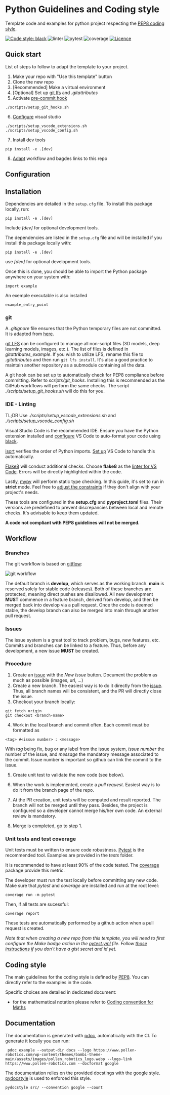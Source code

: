 # Python Guidelines and Coding style

Template code and examples for python project respecting the [PEP8 coding style](https://peps.python.org/pep-0008/).

[![Code style: black](https://img.shields.io/badge/code%20style-black-000000.svg)](https://github.com/psf/black) ![linter](https://github.com/pollen-robotics/python-coding-guidelines/actions/workflows/lint.yml/badge.svg) ![pytest](https://github.com/pollen-robotics/python-coding-guidelines/actions/workflows/pytest.yml/badge.svg) ![coverage](https://img.shields.io/endpoint?url=https://gist.githubusercontent.com/FabienDanieau/58642e8fe4589e710e26627e39ff92d7/raw/covbadge.json) [![Licence](https://img.shields.io/badge/licence-Apache%202.0-blue)](LICENSE)


## Quick start

List of steps to follow to adapt the template to your project.

1. Make your repo with "Use this template" button
2. Clone the new repo
3. [Recommended] Make a virtual environment
4. [Optional] Set up [git lfs](#git) and *.gitattributes*
5. Activate [pre-commit hook](#git)
```console
./scripts/setup_git_hooks.sh
```
6. [Configure](#ide---linting) visual studio
```console
./scripts/setup_vscode_extensions.sh
./scripts/setup_vscode_config.sh
```
7. Install dev tools
```console
pip install -e .[dev]
```
8. [Adapt](#unit-tests-and-test-coverage) workflow and bagdes links to this repo


## Configuration

## Installation

Dependencies are detailed in the `setup.cfg` file. To install this package locally, run:
```
pip install -e .[dev]
```
Include *[dev]* for optional development tools.

The dependencies are listed in the ```setup.cfg``` file and will be installed if you install this package locally with:
```
pip install -e .[dev]
```
use *[dev]* for optional development tools.


Once this is done, you should be able to import the Python package anywhere on your system with:
```console
import example
```

An exemple executable is also installed
```console
example_entry_point
```


### git

A *.gitignore* file ensures that the Python temporary files are not committed. It is adapted from [here](https://github.com/github/gitignore/blob/main/Python.gitignore).

[git LFS](https://git-lfs.com/) can be configured to manage all non-script files (3D models, deep learning models, images, etc.). The list of files is defined in *gitattributes_example*. If you wish to utilize LFS, rename this file to *.gitattributes* and then run ```git lfs install```. It's also a good practice to maintain another repository as a submodule containing all the data.

A git hook can be set up to automatically check for PEP8 compliance before committing. Refer to *scripts/git_hooks*. Installing this is recommended as the GitHub workflows will perform the same checks. The script *./scripts/setup_git_hooks.sh* will do this for you.


### IDE - Linting

TL;DR Use *./scripts/setup_vscode_extensions.sh* and *./scripts/setup_vscode_config.sh*

Visual Studio Code is the recommended IDE. Ensure you have the Python extension installed and [configure](https://dev.to/adamlombard/how-to-use-the-black-python-code-formatter-in-vscode-3lo0) VS Code to auto-format your code using [black](https://black.readthedocs.io).

[isort](https://pycqa.github.io/isort/) verifies the order of Python imports. [Set up](https://github.com/microsoft/vscode-isort#import-sorting-on-save) VS Code to handle this automatically.

[Flake8](https://flake8.pycqa.org) will conduct additional checks. Choose **flake8** as the [linter for VS Code](https://code.visualstudio.com/docs/python/linting). Errors will be directly highlighted within the code.

Lastly, [mypy](https://mypy.readthedocs.io/en/stable/index.html) will perform static type checking. In this guide, it's set to run in **strict** mode. Feel free to [adjust the constraints](https://mypy.readthedocs.io/en/stable/getting_started.html?highlight=strict#strict-mode-and-configuration) if they don't align with your project's needs.

These tools are configured in the **setup.cfg** and **pyproject.toml** files. Their versions are predefined to prevent discrepancies between local and remote checks. It's advisable to keep them updated.


**A code not compliant with PEP8 guidelines will not be merged.**

## Workflow

### Branches

The git workflow is based on [gitflow](https://www.atlassian.com/git/tutorials/comparing-workflows/gitflow-workflow):

![git workflow](https://wac-cdn.atlassian.com/dam/jcr:34c86360-8dea-4be4-92f7-6597d4d5bfae/02%20Feature%20branches.svg?cdnVersion=805)

The default branch is **develop**, which serves as the working branch. **main** is reserved solely for stable code (releases). Both of these branches are protected, meaning direct pushes are disallowed. All new development **MUST** commence in a feature branch, derived from develop, and then be merged back into develop via a pull request. Once the code is deemed stable, the develop branch can also be merged into main through another pull request.


### Issues

The issue system is a great tool to track problem, bugs, new features, etc. Commits and branches can be linked to a feature. Thus, before any development, a new issue **MUST** be created.

### Procedure

1. Create an [issue](https://github.com/pollen-robotics/unity-workflow/issues) with the *New Issue* button. Document the problem as much as possible (images, url, ...)
2. Create a new branch. The easiest way is to do it directly from the [issue](https://github.blog/changelog/2022-03-02-create-a-branch-for-an-issue/). Thus, all branch names will be consistent, and the PR will directly close the issue.
3. Checkout your branch locally:
 ```
 git fetch origin
 git checkout <branch-name>
 ```
4. Work in the local branch and commit often. Each commit must be formatted as
 ```
<tag> #<issue number> : <message>
 ```
 With *tag* being fix, bug or any label from the issue system, *issue number* the number of the issue, and *message* the mandatory message associated to the commit. Issue number is important so github can link the commit to the issue.
 
 5. Create unit test to validate the new code (see below).

 6. When the work is implemented, create a *pull request*. Easiest way is to do it from the branch page of the repo.
 
 7. At the PR creation, unit tests will be computed and result reported. The branch will not be merged until they pass. Besides, the project is configured so a developer cannot merge his/her own code. An external review is mandatory.
 8. Merge is completed, go to step 1.

 ### Unit tests and test coverage

 Unit tests must be written to ensure code robustness. [Pytest](https://docs.pytest.org) is the recommended tool. Examples are provided in the *tests* folder.
 
It is recommended to have at least 90% of the code tested. The [coverage](https://coverage.readthedocs.io) package provide this metric.

 The developer must run the test locally before committing any new code. Make sure that *pytest* and *coverage* are installed and run at the root level:
 ```
 coverage run -m pytest
 ```
Then, if all tests are sucessful:
 ```
 coverage report
 ```
 These tests are automatically performed by a github action when a pull request is created.

 _Note that when creating a new repo from this template, you will need to first configure the Make badge action in the [pytest.yml](https://github.com/pollen-robotics/python-template/blob/develop/.github/workflows/pytest.yml#L42-L53) file. Follow [those instructions](https://github.com/schneegans/dynamic-badges-action/tree/v1.6.0/#configuration) if you don't have a gist secret and id yet._ 

 ## Coding style

 The main guidelines for the coding style is defined by [PEP8](https://peps.python.org/pep-0008/). You can directly refer to the examples in the code.

 Specific choices are detailed in dedicated document:
 - for the mathematical notation please refer to [Coding convention for Maths](docs/convention_maths.md)

 ## Documentation

The documentation is generated with [pdoc](https://pdoc.dev), automatically with the CI. To generate it locally you can run:

```
 pdoc example --output-dir docs --logo https://www.pollen-robotics.com/wp-content/themes/bambi-theme-main/assets/images/pollen_robotics_logo.webp --logo-link https://www.pollen-robotics.com --docformat google
 ```

 The documentation relies on the provided docstings with the google style. [pydocstyle](http://www.pydocstyle.org/en/stable/) is used to enforced this style.
 ```
 pydocstyle src/ --convention google --count
 ```